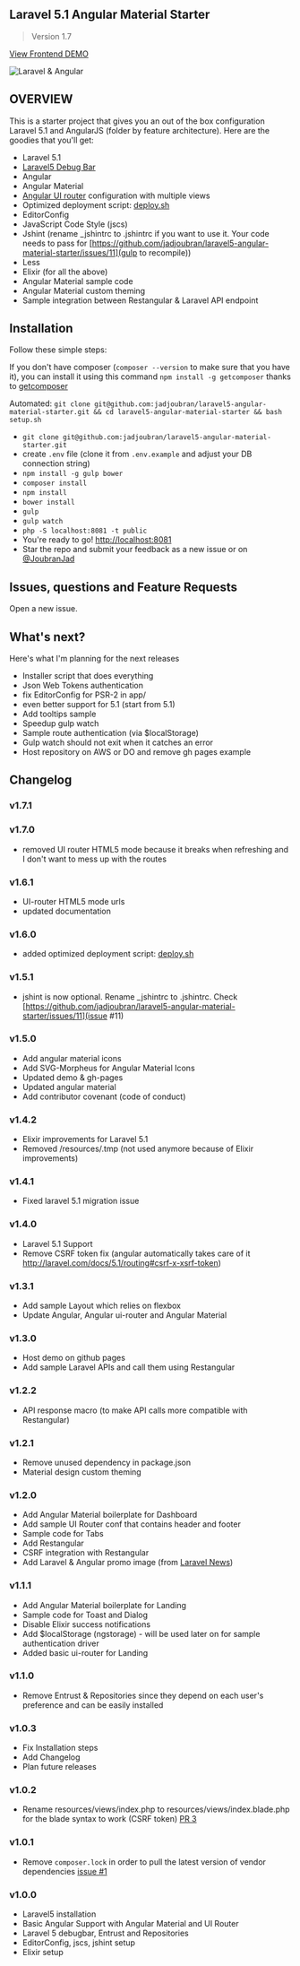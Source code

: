 ## Laravel 5.1 Angular Material Starter
> Version 1.7

<a href="https://jadjoubran.github.io/laravel5-angular-material-starter" target="_blank">View Frontend DEMO</a>

![Laravel & Angular](http://i.imgur.com/uUMaSyP.jpg)


## OVERVIEW
This is a starter project that gives you an out of the box configuration Laravel 5.1 and AngularJS (folder by feature architecture).
Here are the goodies that you'll get:

* Laravel 5.1
* [Laravel5 Debug Bar](https://github.com/barryvdh/laravel-debugbar)
* Angular
* Angular Material
* [Angular UI router](https://github.com/angular-ui/ui-router) configuration with multiple views
* Optimized deployment script: [deploy.sh](https://github.com/jadjoubran/laravel5-angular-material-starter/blob/master/deploy.sh)
* EditorConfig
* JavaScript Code Style (jscs)
* Jshint (rename _jshintrc to .jshintrc if you want to use it. Your code needs to pass for [https://github.com/jadjoubran/laravel5-angular-material-starter/issues/11](gulp to recompile))
* Less
* Elixir (for all the above)
* Angular Material sample code
* Angular Material custom theming
* Sample integration between Restangular & Laravel API endpoint


## Installation

Follow these simple steps:

If you don't have composer (`composer --version` to make sure that you have it), you can install it using this command
`npm install -g getcomposer` thanks to [getcomposer](https://github.com/jadjoubran/getcomposer)

Automated: `git clone git@github.com:jadjoubran/laravel5-angular-material-starter.git && cd laravel5-angular-material-starter && bash setup.sh`

* `git clone git@github.com:jadjoubran/laravel5-angular-material-starter.git`
* create `.env` file (clone it from `.env.example` and adjust your DB connection string)
* `npm install -g gulp bower`
* `composer install`
* `npm install`
* `bower install`
* `gulp`
* `gulp watch`
* `php -S localhost:8081 -t public`
* You're ready to go! <a href="http://localhost:8081" target="_blank">http://localhost:8081</a>
* Star the repo and submit your feedback as a new issue or on <a href="https://twitter.com/joubranjad" target="_blank">@JoubranJad</a>


## Issues, questions and Feature Requests
Open a new issue.

## What's next?

Here's what I'm planning for the next releases

- Installer script that does everything
- Json Web Tokens authentication
- fix EditorConfig for PSR-2 in app/
- even better support for 5.1 (start from 5.1)
- Add tooltips sample
- Speedup gulp watch 
- Sample route authentication (via $localStorage)
- Gulp watch should not exit when it catches an error
- Host repository on AWS or DO and remove gh pages example


## Changelog

### v1.7.1

### v1.7.0
+ removed UI router HTML5 mode because it breaks when refreshing and I don't want to mess up with the routes

### v1.6.1
+ UI-router HTML5 mode urls
+ updated documentation


### v1.6.0
+ added optimized deployment script: [deploy.sh](https://github.com/jadjoubran/laravel5-angular-material-starter/blob/master/deploy.sh)


### v1.5.1
+ jshint is now optional. Rename _jshintrc to .jshintrc. Check [https://github.com/jadjoubran/laravel5-angular-material-starter/issues/11](issue #11)


### v1.5.0
+ Add angular material icons
+ Add SVG-Morpheus for Angular Material Icons
+ Updated demo & gh-pages
+ Updated angular material
+ Add contributor covenant (code of conduct)


### v1.4.2
+ Elixir improvements for Laravel 5.1
+ Removed /resources/.tmp (not used anymore because of Elixir improvements)

### v1.4.1
+ Fixed laravel 5.1 migration issue

### v1.4.0
+ Laravel 5.1 Support
+ Remove CSRF token fix (angular automatically takes care of it http://laravel.com/docs/5.1/routing#csrf-x-xsrf-token)


### v1.3.1

+ Add sample Layout which relies on flexbox
+ Update Angular, Angular ui-router and Angular Material


### v1.3.0

+ Host demo on github pages
+ Add sample Laravel APIs and call them using Restangular


### v1.2.2

+ API response macro (to make API calls more compatible with Restangular)


### v1.2.1

+ Remove unused dependency in package.json
+ Material design custom theming


### v1.2.0

+ Add Angular Material boilerplate for Dashboard
+ Add sample UI Router conf that contains header and footer
+ Sample code for Tabs
+ Add Restangular
+ CSRF integration with Restangular
+ Add Laravel & Angular promo image (from [Laravel News](https://laravel-news.com))


### v1.1.1

+ Add Angular Material boilerplate for Landing
+ Sample code for Toast and Dialog
+ Disable Elixir success notifications
+ Add $localStorage (ngstorage) - will be used later on for sample authentication driver
+ Added basic ui-router for Landing


### v1.1.0

+ Remove Entrust & Repositories since they depend on each user's preference and can be easily installed


### v1.0.3

+ Fix Installation steps
+ Add Changelog
+ Plan future releases


### v1.0.2

+ Rename resources/views/index.php to resources/views/index.blade.php for the blade syntax to work (CSRF token) [PR 3](https://github.com/jadjoubran/laravel5-angular-material-starter/pull/3)


### v1.0.1

+ Remove `composer.lock` in order to pull the latest version of vendor dependencies [issue #1](https://github.com/jadjoubran/laravel5-angular-material-starter/issues/1)


### v1.0.0

+ Laravel5 installation
+ Basic Angular Support with Angular Material and UI Router
+ Laravel 5 debugbar, Entrust and Repositories
+ EditorConfig, jscs, jshint setup
+ Elixir setup